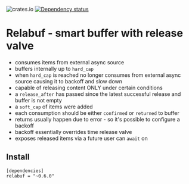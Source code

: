 ![crates.io](https://img.shields.io/crates/v/relabuf.svg)
[![Dependency status](https://deps.rs/repo/github/let4be/relabuf/status.svg)](https://deps.rs/repo/github/let4be/relabuf)

# Relabuf - smart buffer with release valve
 - consumes items from external async source
 - buffers internally up to `hard_cap`
 - when `hard_cap` is reached no longer consumes from external async source causing it to backoff and slow down
 - capable of releasing content ONLY under certain conditions
 - a `release_after` has passed since the latest successful release and buffer is not empty
 - a `soft_cap` of items were added
 - each consumption should be either `confirmed` or `returned` to buffer
 - returns usually happen due to error - so it's possible to configure a backoff
 - backoff essentially overrides time release valve
 - exposes released items via a future user can `await` on
## Install

```
[dependencies]
relabuf = "~0.6.0"
```

